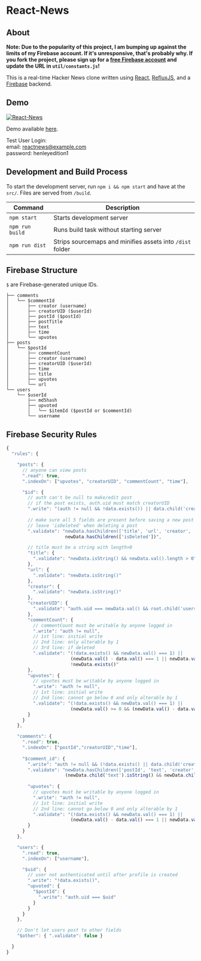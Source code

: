 # React-News

## About

**Note: Due to the popularity of this project, I am bumping up against the limits of my Firebase account. If it's unresponsive, that's probably why. If you fork the project, please sign up for a [free Firebase account](https://www.firebase.com/pricing.html) and update the URL in `util/constants.js`!**

This is a real-time Hacker News clone written using [React](http://facebook.github.io/react/), [RefluxJS](https://github.com/spoike/refluxjs), and a [Firebase](http://firebase.com) backend.

## Demo

[![React-News](http://henleyedition.com/content/images/2015/02/Screen-Shot-2015-02-22-at-10-59-05-PM.png)](http://henleyedition.com/react-news/)

Demo available [here](http://henleyedition.com/react-news/).

Test User Login:  
email: reactnews@example.com  
password: henleyedition1

## Development and Build Process

To start the development server, run `npm i && npm start` and have at the `src/`. Files are served from `/build`.

| Command | Description |
| ------- | ----------- |
| `npm start` | Starts development server |
| `npm run build` | Runs build task without starting server |
| `npm run dist` | Strips sourcemaps and minifies assets into `/dist` folder |

## Firebase Structure

`$` are Firebase-generated unique IDs.

```
├── comments
│   └── $commentId
│       ├── creator (username)
│       ├── creatorUID ($userId)
│       ├── postId ($postId)
│       ├── postTitle
│       ├── text
│       ├── time
│       └── upvotes
├── posts
│   └── $postId
│       ├── commentCount
│       ├── creator (username)
│       ├── creatorUID ($userId)
│       ├── time
│       ├── title
│       ├── upvotes
│       └── url
└── users
    └── $userId
        ├── md5hash
        ├── upvoted
        │   └── $itemId ($postId or $commentId)
        └── username
```

## Firebase Security Rules

```javascript
{
  "rules": {

    "posts": {
      // anyone can view posts
      ".read": true,
      ".indexOn": ["upvotes", "creatorUID", "commentCount", "time"],

      "$id": {
        // auth can't be null to make/edit post
        // if the post exists, auth.uid must match creatorUID
        ".write": "(auth != null && !data.exists()) || data.child('creatorUID').val() === auth.uid",
          
        // make sure all 5 fields are present before saving a new post
        // leave 'isDeleted' when deleting a post
        ".validate": "newData.hasChildren(['title', 'url', 'creator', 'creatorUID', 'time']) ||
                      newData.hasChildren(['isDeleted'])",

        // title must be a string with length>0
        "title": {
          ".validate": "newData.isString() && newData.val().length > 0"
        },
        "url": {
          ".validate": "newData.isString()"
        },
        "creator": {
          ".validate": "newData.isString()"
        },
        "creatorUID": {
          ".validate": "auth.uid === newData.val() && root.child('users/' + newData.val()).exists()"
        },
        "commentCount": {
          // commentCount must be writable by anyone logged in
          ".write": "auth != null",
          // 1st line: initial write
          // 2nd line: only alterable by 1
          // 3rd line: if deleted
          ".validate": "(!data.exists() && newData.val() === 1) ||
                        (newData.val() - data.val() === 1 || newData.val() - data.val() === -1) ||
                        !newData.exists()"
        },
        "upvotes": {
          // upvotes must be writable by anyone logged in
          ".write": "auth != null",
          // 1st line: initial write
          // 2nd line: cannot go below 0 and only alterable by 1
          ".validate": "(!data.exists() && newData.val() === 1) ||
                        (newData.val() >= 0 && (newData.val() - data.val() === 1 || newData.val() - data.val() === -1))"
        }
      }
    },

    "comments": {
      ".read": true,
      ".indexOn": ["postId","creatorUID","time"],
      
      "$comment_id": {
        ".write": "auth != null && (!data.exists() || data.child('creatorUID').val() === auth.uid)",
        ".validate": "newData.hasChildren(['postId', 'text', 'creator', 'creatorUID', 'time']) &&
                      (newData.child('text').isString() && newData.child('text').val() != '')",
        
        "upvotes": {
          // upvotes must be writable by anyone logged in
          ".write": "auth != null",
          // 1st line: initial write
          // 2nd line: cannot go below 0 and only alterable by 1
          ".validate": "(!data.exists() && newData.val() === 1) ||
                        (newData.val() - data.val() === 1 || newData.val() - data.val() === -1)"
        }
      }
    },

    "users": {
      ".read": true,
      ".indexOn": ["username"],

      "$uid": {
        // user not authenticated until after profile is created
        ".write": "!data.exists()",
        "upvoted": {
          "$postId": {
            ".write": "auth.uid === $uid"
          }
        }
      }
    },

    // Don't let users post to other fields
    "$other": { ".validate": false }

  }
}
```